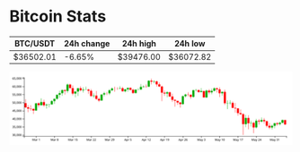 # Bitcoin Stats

BTC/USDT|24h change|24h high|24h low|
|---|---|---|---|
|$36502.01|-6.65%|$39476.00|$36072.82|

<img src="./chart.svg">
